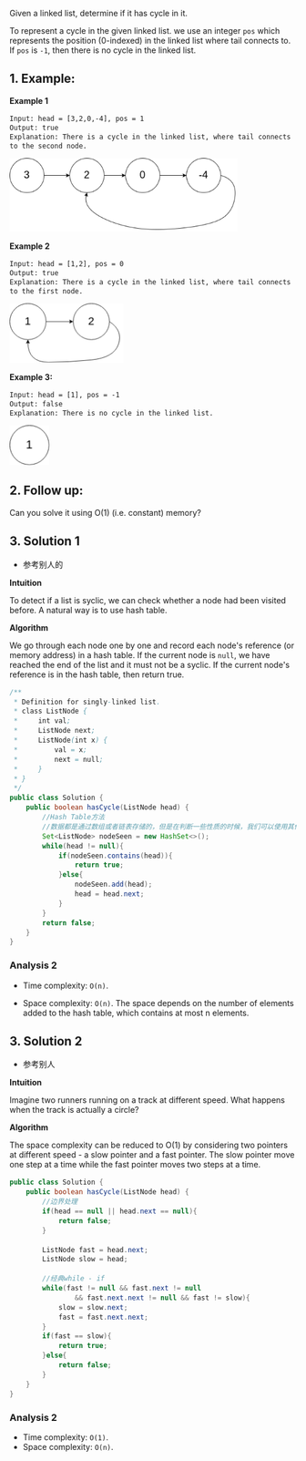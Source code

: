 Given a linked list, determine if it has cycle in it.

To represent a cycle in the given linked list. we use an integer `pos` which represents the position (0-indexed) in the linked list where tail connects to. If `pos` is `-1`, then there is no cycle in the linked list.

## 1. Example:

**Example 1**

```
Input: head = [3,2,0,-4], pos = 1
Output: true
Explanation: There is a cycle in the linked list, where tail connects to the second node.
```
<img src="../_img/141_1.png" width=400>

**Example 2**

```
Input: head = [1,2], pos = 0
Output: true
Explanation: There is a cycle in the linked list, where tail connects to the first node.
```
<img src="../_img/141_2.png" width=200>

**Example 3:**

```
Input: head = [1], pos = -1
Output: false
Explanation: There is no cycle in the linked list.
```

<img src="../_img/141_3.png" width=70>

## 2. Follow up:

Can you solve it using O(1) (i.e. constant) memory?

## 3. Solution 1

- 参考别人的

**Intuition**

To detect if a list is syclic, we can check whether a node had been visited before. A natural way is to use hash table.

**Algorithm**

We go through each node one by one and record each node's reference (or memory address) in a hash table. If the current node is `null`, we have reached the end of the list and it must not be a syclic. If the current node's reference is in the hash table, then return true.

```java
/**
 * Definition for singly-linked list.
 * class ListNode {
 *     int val;
 *     ListNode next;
 *     ListNode(int x) {
 *         val = x;
 *         next = null;
 *     }
 * }
 */
public class Solution {
    public boolean hasCycle(ListNode head) {
        //Hash Table方法
        //数据都是通过数组或者链表存储的，但是在判断一些性质的时候，我们可以使用其他数据结构来辅助
        Set<ListNode> nodeSeen = new HashSet<>();
        while(head != null){
            if(nodeSeen.contains(head)){
                return true;
            }else{
                nodeSeen.add(head);
                head = head.next;
            }
        }
        return false;
    }
}
```

### Analysis 2

- Time complexity: `O(n)`. 

- Space complexity: `O(n)`. The space depends on the number of elements added to the hash table, which contains at most n elements.

## 3. Solution 2

- 参考别人

**Intuition**

Imagine two runners running on a track at different speed. What happens when the track is actually a circle?

**Algorithm**

The space complexity can be reduced to O(1) by considering two pointers at different speed - a slow pointer and a fast pointer. The slow pointer move one step at a time while the fast pointer moves two steps at a time.

```java
public class Solution {
    public boolean hasCycle(ListNode head) {
        //边界处理
        if(head == null || head.next == null){
            return false;
        }
        
        ListNode fast = head.next;
        ListNode slow = head;

        //经典while - if
        while(fast != null && fast.next != null 
                && fast.next.next != null && fast != slow){
            slow = slow.next;
            fast = fast.next.next;
        }
        if(fast == slow){
            return true;
        }else{
            return false;
        }
    }
}
```

### Analysis 2

- Time complexity: `O(1)`.
- Space complexity: `O(n)`.

